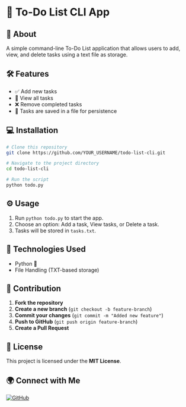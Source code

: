 # 📝 To-Do List CLI App

## 📖 About
A simple command-line To-Do List application that allows users to add, view, and delete tasks using a text file as storage.

## 🛠 Features
- ✅ Add new tasks
- 📜 View all tasks
- ❌ Remove completed tasks
- 💾 Tasks are saved in a file for persistence

## 💻 Installation
```bash
# Clone this repository
git clone https://github.com/YOUR_USERNAME/todo-list-cli.git

# Navigate to the project directory
cd todo-list-cli

# Run the script
python todo.py
```

## ⚙️ Usage
1. Run `python todo.py` to start the app.
2. Choose an option: Add a task, View tasks, or Delete a task.
3. Tasks will be stored in `tasks.txt`.

## 🚀 Technologies Used
- Python 🐍
- File Handling (TXT-based storage)

## 🤝 Contribution
1. **Fork the repository**
2. **Create a new branch** (`git checkout -b feature-branch`)
3. **Commit your changes** (`git commit -m "Added new feature"`)
4. **Push to GitHub** (`git push origin feature-branch`)
5. **Create a Pull Request**

## 📜 License
This project is licensed under the **MIT License**.

## 🌍 Connect with Me
[![GitHub](https://img.shields.io/badge/GitHub-View_Profile-black?style=for-the-badge&logo=github)](https://github.com/vishalhammad95)
